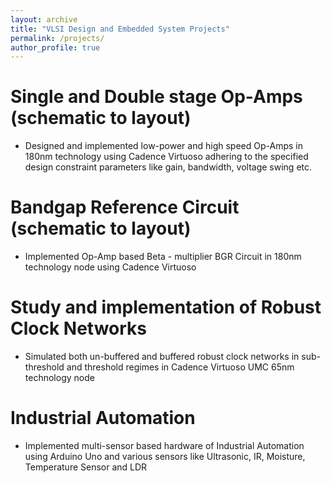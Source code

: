 ```yaml
---
layout: archive
title: "VLSI Design and Embedded System Projects"
permalink: /projects/
author_profile: true
---
```


Single and Double stage Op-Amps (schematic to layout)
======
* Designed and implemented low-power and high speed Op-Amps in 180nm technology using Cadence Virtuoso adhering to the specified design constraint parameters like gain, bandwidth, voltage swing etc.

Bandgap Reference Circuit (schematic to layout)
======
* Implemented Op-Amp based Beta - multiplier BGR Circuit in 180nm technology node using Cadence Virtuoso

Study and implementation of Robust Clock Networks
======
* Simulated both un-buffered and buffered robust clock networks in sub-threshold and threshold regimes in Cadence Virtuoso UMC 65nm technology node

Industrial Automation
======
* Implemented multi-sensor based hardware of Industrial Automation using Arduino Uno and various sensors like Ultrasonic, IR, Moisture, Temperature Sensor and LDR
